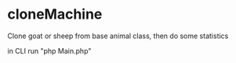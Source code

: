 # cloneMachine
Clone goat or sheep from base animal class, then do some statistics

in CLI run "php Main.php"
